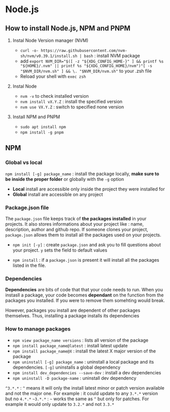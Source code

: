 # Node.js

## How to install Node.js, NPM and PNPM

1. Instal Node Version manager (NVM)

    - `curl -o- https://raw.githubusercontent.com/nvm-sh/nvm/v0.39.1/install.sh | bash` : install NVM package
    - add `export NVM_DIR="$([ -z "${XDG_CONFIG_HOME-}" ] && printf %s "${HOME}/.nvm" || printf %s "${XDG_CONFIG_HOME}/nvm")"[ -s "$NVM_DIR/nvm.sh" ] && \. "$NVM_DIR/nvm.sh"` to your .zsh file
    - Reload your shell with `exec zsh`

2. Instal Node
    - `nvm -v` to check installed version
    - `nvm install vX.Y.Z` : install the specified version
    - `nvm use VX.Y.Z` : switch to specified none version

3. Install NPM and PNPM
    - `sudo apt install npm`
    - `npm install -g pnpm`

## NPM
### Global vs local

`npm install [-g] package_name` : install the package locally, **make sure to be inside the proper folder** or globally with the `-g` option

- **Local** install are accessible only inside the project they were installed for
- **Global** install are accessible on any project

### Package.json file
The `package.json` file keeps track of **the packages installed** in your projects. It also stores informations about your project like : name, description, author and github repo. If someone clones your project, `package.json` allows them to install all the packages used on your projects.

- `npm init [-y]` : create `package.json` and ask you to fill questions about your project. `y` sets the field to default values 

- `npm install` : if a `package.json` is present it will install all the packages listed in the file.

### Dependencies
**Dependencies** are bits of code that that your code needs to run. When you instasll a package, your code becomes **dependant** on the function from the packages you installed. If you were to remove them somehting would break.

However, packages you install are dependent of other packages themselves. Thus, installing a package installs its dependencies

### How to manage  packages

- `npm view package_name versions` : lists all version of the package
- `npm install package_name@latest` : install latest update
- `npm install package_name@X` : install the latest X major version of the package
- `npm uninstall [-g] package_name` : uninstall a local package and its dependencies. `[-g]` uninstalls a global dependency 
- `npm install dev_dependencies --save-dev` : install a dev dependencies
- `npm uninstall -D package-name` : uninstall dev dependency


`^3.*.*` : `^` means it will only the install latest minor or patch version available and not the major one. For example : it could update to any `3.*.*` version but no `4.*.*`
`~3.*.*` : `~` works the same as `^` but only for patches. For example it would only update to `3.2.*` and not `3.3.*`

